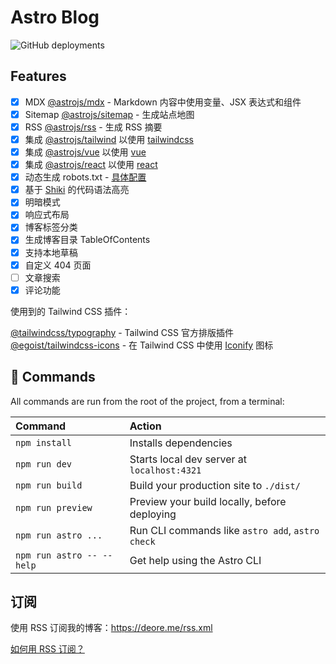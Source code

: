 # Astro Blog

![GitHub deployments](https://img.shields.io/github/deployments/bohecola/astro-blog/production?style=flat&logo=vercel&logoColor=white&label=vercel)

## Features

- [x] MDX [@astrojs/mdx](https://docs.astro.build/en/guides/integrations-guide/mdx/) - Markdown 内容中使用变量、JSX 表达式和组件
- [x] Sitemap [@astrojs/sitemap](https://docs.astro.build/en/guides/integrations-guide/sitemap/) - 生成站点地图
- [x] RSS [@astrojs/rss](https://docs.astro.build/en/guides/rss/#setting-up-astrojsrss) - 生成 RSS 摘要
- [x] 集成 [@astrojs/tailwind](https://docs.astro.build/zh-cn/guides/integrations-guide/tailwind/) 以使用 [tailwindcss](https://tailwindcss.com/) 
- [x] 集成 [@astrojs/vue](https://docs.astro.build/zh-cn/guides/integrations-guide/vue/) 以使用 [vue](https://vuejs.org/)
- [x] 集成 [@astrojs/react](https://docs.astro.build/en/guides/integrations-guide/react/) 以使用 [react](https://react.dev/)
- [x] 动态生成 robots.txt - [具体配置](https://docs.astro.build/zh-cn/guides/integrations-guide/sitemap/#%E4%BD%BF%E7%94%A8)
- [x] 基于 [Shiki](https://docs.astro.build/zh-cn/guides/integrations-guide/markdoc/#shiki) 的代码语法高亮
- [x] 明暗模式
- [x] 响应式布局
- [x] 博客标签分类
- [x] 生成博客目录 TableOfContents
- [x] 支持本地草稿
- [x] 自定义 404 页面
- [ ] 文章搜索
- [x] 评论功能

使用到的 Tailwind CSS 插件：

[@tailwindcss/typography](https://tailwindcss.com/docs/typography-plugin) - Tailwind CSS 官方排版插件\
[@egoist/tailwindcss-icons](https://github.com/egoist/tailwindcss-icons) - 在 Tailwind CSS 中使用 [Iconify](https://iconify.design/) 图标

## 🧞 Commands

All commands are run from the root of the project, from a terminal:

| Command                   | Action                                           |
| :------------------------ | :----------------------------------------------- |
| `npm install`             | Installs dependencies                            |
| `npm run dev`             | Starts local dev server at `localhost:4321`      |
| `npm run build`           | Build your production site to `./dist/`          |
| `npm run preview`         | Preview your build locally, before deploying     |
| `npm run astro ...`       | Run CLI commands like `astro add`, `astro check` |
| `npm run astro -- --help` | Get help using the Astro CLI                     |

## 订阅

使用 RSS 订阅我的博客：https://deore.me/rss.xml

[如何用 RSS 订阅？](https://zhuanlan.zhihu.com/p/55026716)